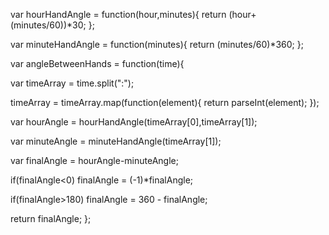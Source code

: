 var hourHandAngle = function(hour,minutes){
  return (hour+(minutes/60))*30;
};

var minuteHandAngle = function(minutes){
  return (minutes/60)*360;
};

var angleBetweenHands = function(time){

  var timeArray = time.split(":");

  timeArray = timeArray.map(function(element){
    return parseInt(element);
  });

  var hourAngle = hourHandAngle(timeArray[0],timeArray[1]);

  var minuteAngle = minuteHandAngle(timeArray[1]);

  var finalAngle = hourAngle-minuteAngle;

  if(finalAngle<0)
    finalAngle = (-1)*finalAngle;

  if(finalAngle>180)
    finalAngle = 360 - finalAngle;

  return finalAngle;
};